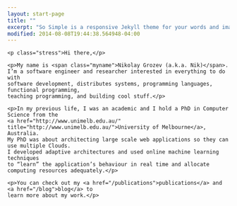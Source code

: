```yaml
---
layout: start-page
title: ""
excerpt: "So Simple is a responsive Jekyll theme for your words and images."
modified: 2014-08-08T19:44:38.564948-04:00
---
```



<div class="about-page-content">

    <p class="stress">Hi there,</p>

    <p>My name is <span class="myname">Nikolay Grozev (a.k.a. Nik)</span>. 
    I’m a software engineer and researcher interested in everything to do with
    software development, distributes systems, programming languages, functional programming, 
    teaching programming, and building cool stuff.</p>

    <p>In my previous life, I was an academic and I hold a PhD in Computer Science from the
    <a href="http://www.unimelb.edu.au/" title="http://www.unimelb.edu.au/">University of Melbourne</a>, Australia.
    My PhD was about architecting large scale web applications so they can use multiple Clouds. 
    I developed adaptive architectures and used online machine learning techniques 
    to “learn” the application’s behaviour in real time and allocate computing resources adequately.</p>

    <p>You can check out my <a href="/publications">publications</a> and <a href="/blog">blog</a> to 
    learn more about my work.</p>

</div>
      

